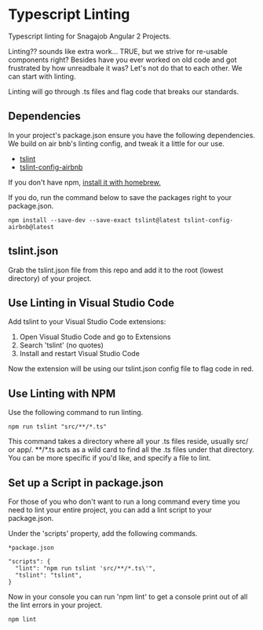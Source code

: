 # Typescript Linting
Typescript linting for Snagajob Angular 2 Projects.

Linting?? sounds like extra work... TRUE, but we strive for re-usable components right? Besides have you ever worked on old code and got frustrated by how unreadbale it was? Let's not do that to each other. We can start with linting.

Linting will go through .ts files and flag code that breaks our standards. 

## Dependencies
In your project's package.json ensure you have the following dependencies. We build on air bnb's linting config, and tweak it a little for our use.

+ [tslint](https://www.npmjs.com/package/tslint)
+ [tslint-config-airbnb](https://www.npmjs.com/package/tslint-config-airbnb)

If you don't have npm, [install it with homebrew.](http://blog.teamtreehouse.com/install-node-js-npm-mac)

If you do, run the command below to save the packages right to your package.json.

```
npm install --save-dev --save-exact tslint@latest tslint-config-airbnb@latest
```

## tslint.json
Grab the tslint.json file from this repo and add it to the root (lowest directory) of your project.

## Use Linting in Visual Studio Code
Add tslint to your Visual Studio Code extensions:

1. Open Visual Studio Code and go to Extensions
2. Search 'tslint' (no quotes)
3. Install and restart Visual Studio Code

Now the extension will be using our tslint.json config file to flag code in red.

## Use Linting with NPM
Use the following command to run linting.

```
npm run tslint "src/**/*.ts"
```

This command takes a directory where all your .ts files reside, usually src/ or app/. **/*.ts acts as a wild card to find all the .ts files under that directory. You can be more specific if you'd like, and specify a file to lint.

## Set up a Script in package.json
For those of you who don't want to run a long command every time you need to lint your entire project, you can add a lint script to your package.json. 

Under the 'scripts' property, add the following commands.
```
*package.json

"scripts": {
  "lint": "npm run tslint 'src/**/*.ts\'",
  "tslint": "tslint",
}
```

Now in your console you can run 'npm lint' to get a console print out of all the lint errors in your project.
```
npm lint
```